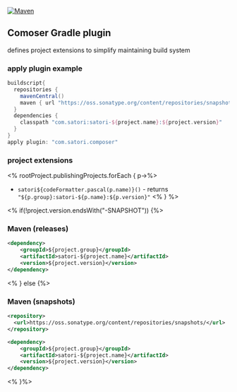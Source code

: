 [![Maven](https://img.shields.io/nexus/s/https/oss.sonatype.org/com.satori/satori-${project.name}.svg)](https://oss.sonatype.org/content/repositories/snapshots/com/satori/satori-${project.name}/${project.version}/)

## Comoser Gradle plugin 

defines project extensions to simplify maintaining build system 

### apply plugin example

```gradle
buildscript{
  repositories {
    mavenCentral()
    maven { url "https://oss.sonatype.org/content/repositories/snapshots" }
  }
  dependencies {
    classpath "com.satori:satori-${project.name}:${project.version}"
  }
}
apply plugin: "com.satori.composer"
```

### project extensions

<% rootProject.publishingProjects.forEach { p->%>
- `satori${codeFormatter.pascal(p.name)}()` - returns `"${p.group}:satori-${p.name}:${p.version}"`
<% } %>
  
<% if(!project.version.endsWith("-SNAPSHOT")) {%>
### Maven (releases)
```xml
<dependency>
    <groupId>${project.group}</groupId>
    <artifactId>satori-${project.name}</artifactId>
    <version>${project.version}</version>
</dependency>
```
<% } else {%>
### Maven (snapshots)
```xml
<repository>
  <url>https://oss.sonatype.org/content/repositories/snapshots/</url>
</repository>
```
```xml
<dependency>
    <groupId>${project.group}</groupId>
    <artifactId>satori-${project.name}</artifactId>
    <version>${project.version}</version>
</dependency>
```
<% }%>